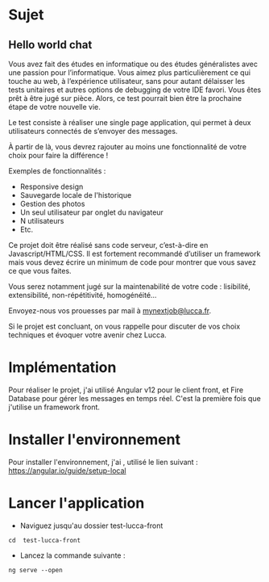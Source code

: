 # Sujet
## Hello world chat

Vous avez fait des études en informatique ou des études généralistes avec une passion pour l’informatique. Vous aimez plus particulièrement ce qui touche au web, à l’expérience utilisateur, sans pour autant délaisser les tests unitaires et autres options de debugging de votre IDE favori. Vous êtes prêt à être jugé sur pièce. Alors, ce test pourrait bien être la prochaine étape de votre nouvelle vie.

Le test consiste à réaliser une single page application, qui permet à deux utilisateurs connectés de s’envoyer des messages.

À partir de là, vous devrez rajouter au moins une fonctionnalité de votre choix pour faire la différence !

Exemples de fonctionnalités :
- Responsive design
- Sauvegarde locale de l'historique
- Gestion des photos
- Un seul utilisateur par onglet du navigateur
- N utilisateurs
- Etc.

Ce projet doit être réalisé sans code serveur, c’est-à-dire en Javascript/HTML/CSS. Il est fortement recommandé d’utiliser un framework mais vous devez écrire un minimum de code pour montrer que vous savez ce que vous faites.


Vous serez notamment jugé sur la maintenabilité de votre code : lisibilité, extensibilité, non-répétitivité, homogénéité…


Envoyez-nous vos prouesses par mail à mynextjob@lucca.fr.


Si le projet est concluant, on vous rappelle pour discuter de vos choix techniques et évoquer votre avenir chez Lucca.

# Implémentation

Pour réaliser le projet, j'ai utilisé Angular v12 pour le client front, et Fire Database pour gérer les messages en temps réel.
C'est la première fois que j'utilise un framework front.

# Installer l'environnement

Pour installer l'environnement, j'ai , utilisé le lien suivant : https://angular.io/guide/setup-local

# Lancer l'application

- Naviguez jusqu'au dossier test-lucca-front

```cd  test-lucca-front```

- Lancez la commande suivante :

```ng serve --open```
